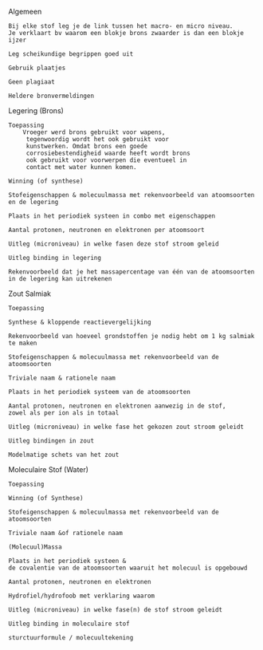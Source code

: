 Algemeen

    Bij elke stof leg je de link tussen het macro- en micro niveau.
    Je verklaart bv waarom een blokje brons zwaarder is dan een blokje ijzer

    Leg scheikundige begrippen goed uit

    Gebruik plaatjes

    Geen plagiaat

    Heldere bronvermeldingen

Legering            (Brons)

    Toepassing
        Vroeger werd brons gebruikt voor wapens,   
         tegenwoordig wordt het ook gebruikt voor 
         kunstwerken. Omdat brons een goede
         corrosiebestendigheid waarde heeft wordt brons
         ook gebruikt voor voorwerpen die eventueel in
         contact met water kunnen komen.
    
    Winning (of synthese)

    Stofeigenschappen & molecuulmassa met rekenvoorbeeld van atoomsoorten en de legering

    Plaats in het periodiek systeen in combo met eigenschappen

    Aantal protonen, neutronen en elektronen per atoomsoort

    Uitleg (microniveau) in welke fasen deze stof stroom geleid

    Uitleg binding in legering

    Rekenvoorbeeld dat je het massapercentage van één van de atoomsoorten
    in de legering kan uitrekenen

Zout Salmiak

    Toepassing

    Synthese & kloppende reactievergelijking

    Rekenvoorbeeld van hoeveel grondstoffen je nodig hebt om 1 kg salmiak te maken

    Stofeigenschappen & molecuulmassa met rekenvoorbeeld van de atoomsoorten

    Triviale naam & rationele naam

    Plaats in het periodiek systeem van de atoomsoorten

    Aantal protonen, neutronen en elektronen aanwezig in de stof,
    zowel als per ion als in totaal

    Uitleg (microniveau) in welke fase het gekozen zout stroom geleidt

    Uitleg bindingen in zout

    Modelmatige schets van het zout

Moleculaire Stof    (Water)

    Toepassing

    Winning (of Synthese)

    Stofeigenschappen & molecuulmassa met rekenvoorbeeld van de atoomsoorten

    Triviale naam &of rationele naam

    (Molecuul)Massa

    Plaats in het periodiek systeen &
    de covalentie van de atoomsoorten waaruit het molecuul is opgebouwd

    Aantal protonen, neutronen en elektronen 

    Hydrofiel/hydrofoob met verklaring waarom

    Uitleg (microniveau) in welke fase(n) de stof stroom geleidt

    Uitleg binding in moleculaire stof

    sturctuurformule / molecuultekening
